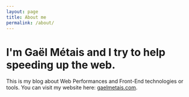 ```yaml
---
layout: page
title: About me
permalink: /about/
---
```


I'm Gaël Métais and I try to help speeding up the web.
======================================================

This is my blog about Web Performances and Front-End technologies or tools.
You can visit my website here: [gaelmetais.com][gaelmetais.com].


[gaelmetais.com]:   https://www.gaelmetais.com
